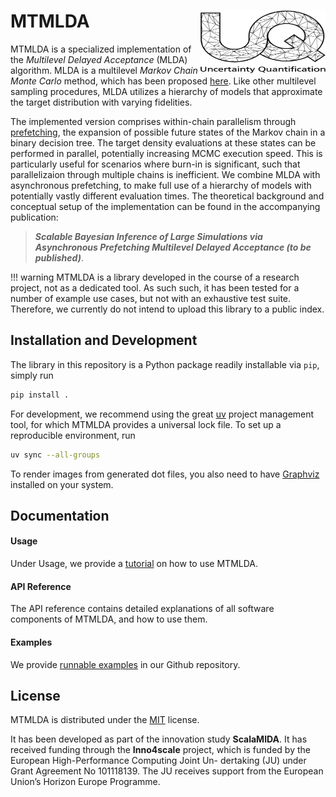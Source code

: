 # MTMLDA [<img src="images/uq_logo.png" width="200" height="100" alt="UQ at KIT" align="right">](https://www.scc.kit.edu/forschung/uq.php)

MTMLDA is a specialized implementation of the *Multilevel Delayed Acceptance* (MLDA) algorithm. MLDA is a multilevel *Markov Chain Monte Carlo* method, which has been proposed [here](https://doi.org/10.1137/22M1476770). Like other multilevel sampling procedures, MLDA utilizes a hierarchy of models that approximate the target distribution with varying fidelities.

The implemented version comprises within-chain parallelism through [prefetching](https://www.tandfonline.com/doi/abs/10.1198/106186006X100579), the expansion of possible future states of the Markov chain in a binary decision tree. The target density evaluations at these states can be performed in parallel, potentially increasing MCMC execution speed. This is particularly useful for scenarios where burn-in is significant, such that parallelizaion through multiple chains is inefficient. We combine MLDA with asynchronous prefetching, to make full use of a hierarchy of models with potentially vastly different evaluation times. The theoretical background and conceptual setup of the implementation can be found in the accompanying publication:

 > ***Scalable Bayesian Inference of Large Simulations via Asynchronous Prefetching Multilevel Delayed Acceptance (to be published)***.

!!! warning
    MTMLDA is a library developed in the course of a research project, not as a dedicated tool. As
    such such, it has been tested for a number of example use cases, but not with an exhaustive test suite. Therefore, we currently do not intend to upload this library to a public index.

## Installation and Development

The library in this repository is a Python package readily installable via `pip`, simply run
```bash
pip install .
```
For development, we recommend using the great [uv](https://docs.astral.sh/uv/) project management tool, for which MTMLDA provides a universal lock file. To set up a reproducible environment, run 
```bash
uv sync --all-groups
```

To render images from generated dot files, you also need to have [Graphviz](https://graphviz.org/) installed on your system.

## Documentation

#### Usage

Under Usage, we provide a [tutorial](usage/tutorial.md) on how to use MTMLDA.

#### API Reference

The API reference contains detailed explanations of all software components of MTMLDA, and how to use them.

#### Examples

We provide [runnable examples](https://github.com/UQatKIT/mtmlda/tree/main/examples) in our Github repository.

## License

MTMLDA is distributed under the [MIT](https://choosealicense.com/licenses/mit/) license.

It has been developed as part of the innovation study **ScalaMIDA**. It has received funding through the **Inno4scale** project, which is funded by the European High-Performance Computing Joint Un-
dertaking (JU) under Grant Agreement No 101118139. The JU receives support from the European Union’s Horizon Europe Programme.